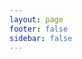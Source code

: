 ```yaml
---
layout: page
footer: false
sidebar: false
---
```


<div style="display:flex; justify-content:center; align-content:center">
<ClientOnly>
<el-container style="width: 100%; max-width: 980px;">
<el-main>
  <el-table :data="data.tableData" style="width: 100%">
    <el-table-column prop="name" label="插件" min-width="90">
      <template #default="scope">
        <el-link v-if="scope" type="primary" :href="scope.row.documentUrl" target="_blank">{{ scope.row.name }}</el-link>
      </template>
    </el-table-column>
    <el-table-column prop="desc" label="介绍" min-width="180" />
    <el-table-column prop="" label="类型" width="90">
      <template #default="scope">
        <el-tag v-if="scope" :type="types[scope.row.type].type">{{ types[scope.row.type].desc }}</el-tag>
      </template>
    </el-table-column>
    <el-table-column prop="author" label="作者" />
    <el-table-column prop="" label="下载" width="90">
      <template #default="scope">
        <el-link v-if="scope" type="primary" :href="scope.row.downloadUrl" target="_blank">源码</el-link>
      </template>
    </el-table-column>
  </el-table>
</el-main>
</el-container>
</ClientOnly>
</div>

<script setup>
import { ref } from 'vue'
import { data } from './store.data.js'

const types = ref({
    message: {'type': 'primary', 'desc': '消息'},
    notice: {'type': 'success', 'desc': '事件'},
    cron: {'type': 'danger', 'desc': '定时'},
})
</script>
